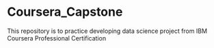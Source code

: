 # Coursera_Capstone
This repository is to practice developing data science project from IBM Coursera Professional Certification
